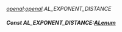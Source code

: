 _[openal](../../modules/openal/openal-module.md):[openal](../../modules/openal/openal-module.md).AL\_EXPONENT\_DISTANCE_
##### Const AL\_EXPONENT\_DISTANCE:[ALenum](../../modules/openal/openal-alenum.md)

